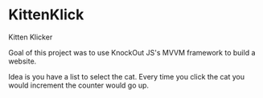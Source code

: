 # KittenKlick
Kitten Klicker

Goal of this project was to use KnockOut JS's MVVM framework to build a website.

Idea is you have a list to select the cat. Every time you click the cat you would increment the counter would go up.
